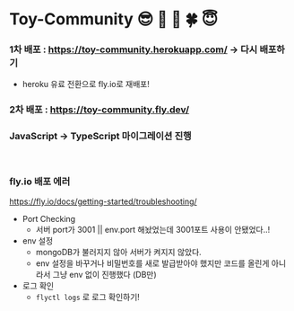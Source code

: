 # Toy-Community 😎 🔫 📸 🍀 😇 


### 1차 배포 : https://toy-community.herokuapp.com/  → 다시 배포하기
* heroku 유료 전환으로 fly.io로 재배포!
### 2차 배포 : https://toy-community.fly.dev/ 
### JavaScript → TypeScript 마이그레이션 진행

<br/>

### fly.io 배포 에러
https://fly.io/docs/getting-started/troubleshooting/
* Port Checking
    * 서버 port가 3001 || env.port 해놨었는데 3001포트 사용이 안됐었다..!
* env 설정
    * mongoDB가 불러지지 않아 서버가 켜지지 않았다.
    * env 설정을 바꾸거나 비밀번호를 새로 발급받아야 했지만 코드를 올린게 아니라서 그냥 env 없이 진행했다 (DB만) 
* 로그 확인
    * `flyctl logs` 로 로그 확인하기!

<br/>
<br/>
